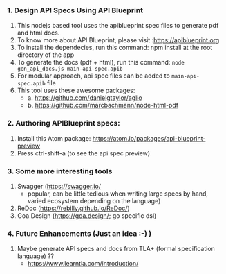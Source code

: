 ### 1. Design API Specs Using API Blueprint
1. This nodejs based tool uses the apiblueprint spec files to generate pdf and html docs.
2. To know more about API Blueprint, please visit :https://apiblueprint.org
3. To install the dependecies, run this command: npm install at the root directory of the app
4. To generate the docs (pdf + html), run this command: 
   ```node gen_api_docs.js main-api-spec.apib```
5. For modular approach, api spec files can be added to ```main-api-spec.apib``` file
6. This tool uses these awesome packages:
      - a. https://github.com/danielgtaylor/aglio    
      - b. https://github.com/marcbachmann/node-html-pdf    

### 2. Authoring APIBlueprint specs:
 1. Install this Atom package: https://atom.io/packages/api-blueprint-preview
 2. Press ctrl-shift-a (to see the api spec preview)
 
### 3. Some more interesting tools
1. Swagger (https://swagger.io/
      - popular, can be little tedious when writing large specs by hand, varied ecosystem depending on the language)
2. ReDoc  (https://rebilly.github.io/ReDoc/)
3. Goa.Design (https://goa.design/; go specific dsl)

### 4. Future Enhancements (Just an idea :-) )
 1. Maybe generate API specs and docs from TLA+ (formal specification language)  ??
      - https://www.learntla.com/introduction/  
